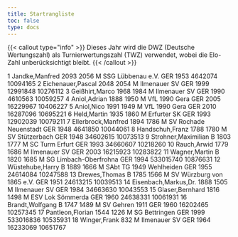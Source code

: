 ```yaml
---
title: Startrangliste
toc: false
type: docs
---
```


{{< callout type="info" >}}
Dieses Jahr wird die DWZ (Deutsche Wertungszahl) als Turnierwertungszahl (TWZ) verwendet, wobei die Elo-Zahl unberücksichtigt bleibt.
{{< /callout >}}

<startrangliste>
1	Jandke,Manfred		2093	2056	M	SSG Lübbenau e.V.	GER	1953	4642074	10094165
2	Eichenauer,Pascal		2048	2054	M	Ilmenauer SV	GER	1999	12991848	10276112
3	Geißhirt,Marco		1968	1984	M	Ilmenauer SV	GER	1990	4610563	10059257
4	Aniol,Adrian		1888	1950	M	VfL 1990 Gera	GER	2005	16229967	10406227
5	Aniol,Nico		1991	1949	M	VfL 1990 Gera	GER	2010	16287096	10695221
6	Held,Martin		1935	1860	M	Erfurter SK	GER	1993	12902039	10079211
7	Ellerbrock,Manfred		1894	1786	M	SV Rochade Neuenstadt	GER	1948	4641850	10044061
8	Handschuh,Franz		1788	1780	M	SV Stützerbach	GER	1948	34602615	10073513
9	Strohner,Maximilian	B	1803	1777	M	SC Turm Erfurt	GER	1993	34660607	10218260
10	Rauch,Arwid		1779	1686	M	Ilmenauer SV	GER	2003	16215923	10283822
11	Wagner,Martin	B	1820	1685	M	SG Limbach-Oberfrohna	GER	1994	533015740	10876631
12	Wüstehube,Harry	B	1889	1666	M	SAbt TG 1949 Wehlheiden	GER	1955	24614084	10247588
13	Drewes,Thomas	B	1785	1566	M	SV Würzburg von 1865 e.V.	GER	1951	24613215	10039513
14	Eisenbach,Markus,Dr.		1888	1505	M	Ilmenauer SV	GER	1984	34663630	10043553
15	Glaser,Bernhard		1816	1498	M	ESV Lok Sömmerda	GER	1960	24638331	10061931
16	Brandt,Wolfgang	B	1747	1489	M	SV Gehren 1911	GER	1960	16202465	10257345
17	Pantleon,Florian		1544	1226	M	SG Bettringen	GER	1999	533016836	10535931
18	Winger,Frank			832	M	Ilmenauer SV	GER	1964	16233069	10651767
</startrangliste>